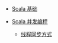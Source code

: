 

* [Scala 基础](/language/scala/base.md)

* [Scala 并发编程](/language/scala/base.md)
    * [线程同步方式](/language/scala/base.md)
